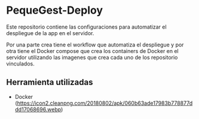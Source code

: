 # PequeGest-Deploy

Este repositorio contiene las configuraciones para automatizar el despliegue de la app en el servidor.

Por una parte crea tiene el workflow que automatiza el despliegue y por otra tiene el Docker compose que crea los containers de Docker en el servidor utilizando las imagenes que crea cada uno de los repositorio vinculados.

## Herramienta utilizadas
- Docker (https://icon2.cleanpng.com/20180802/apk/060b63ade17983b778877ddd17068696.webp)
